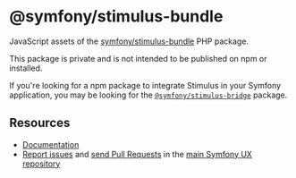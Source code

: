 # @symfony/stimulus-bundle

JavaScript assets of the [symfony/stimulus-bundle](https://packagist.org/packages/symfony/stimulus-bundle) PHP package.

This package is private and is not intended to be published on npm or installed.

If you're looking for a npm package to integrate Stimulus in your Symfony application, you may be looking for the [`@symfony/stimulus-bridge`](https://www.npmjs.com/package/@symfony/stimulus-bridge) package.

## Resources

-   [Documentation](https://symfony.com/bundles/StimulusBundle/current/index.html)
-   [Report issues](https://github.com/symfony/ux/issues) and
    [send Pull Requests](https://github.com/symfony/ux/pulls)
    in the [main Symfony UX repository](https://github.com/symfony/ux)
